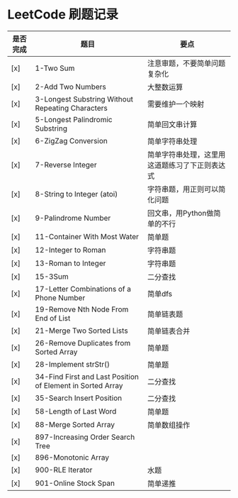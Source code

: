 # LeetCode 刷题记录
是否完成|题目|要点
--|--|----
 [x] | 1-Two Sum | 注意审题，不要简单问题复杂化
 [x] | 2-Add Two Numbers | 大整数运算
 [x] | 3-Longest Substring Without Repeating Characters |需要维护一个映射
 [x] | 5-Longest Palindromic Substring | 简单回文串计算
 [x] | 6-ZigZag Conversion | 简单字符串处理
 [x] | 7-Reverse Integer | 简单字符串处理，这里用这道题练习了下正则表达式
 [x] | 8-String to Integer (atoi) | 字符串题，用正则可以简化问题
 [x] | 9-Palindrome Number | 回文串，用Python做简单的不行
 [x] | 11-Container With Most Water | 简单题
 [x] | 12-Integer to Roman | 字符串题
 [x] | 13-Roman to Integer | 字符串题
 [x] | 15-3Sum | 二分查找
 [x] | 17-Letter Combinations of a Phone Number | 简单dfs
 [x] | 19-Remove Nth Node From End of List | 简单链表题
 [x] | 21-Merge Two Sorted Lists | 简单链表合并
 [x] | 26-Remove Duplicates from Sorted Array | 简单题
 [x] | 28-Implement strStr() | 简单题
 [x] | 34-Find First and Last Position of Element in Sorted Array | 二分查找    
 [x] | 35-Search Insert Position | 二分查找
 [x] | 58-Length of Last Word | 简单题
 [x] | 88-Merge Sorted Array | 简单数组操作
 [x] | 897-Increasing Order Search Tree| 
 [x] | 896-Monotonic Array |  
 [x] | 900-RLE Iterator| 水题
 [x] | 901-Online Stock Span |  简单递推